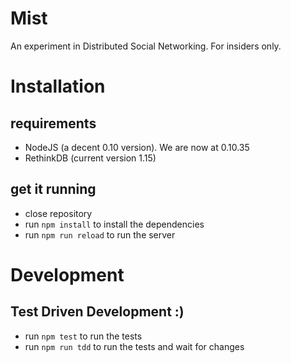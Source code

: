 # Mist

An experiment in Distributed Social Networking.
For insiders only.


# Installation


## requirements

* NodeJS (a decent 0.10 version). We are now at 0.10.35
* RethinkDB (current version 1.15)


## get it running

* close repository
* run `npm install` to install the dependencies
* run `npm run reload` to run the server


# Development

## Test Driven Development :)

* run `npm test` to run the tests
* run `npm run tdd` to run the tests and wait for changes
